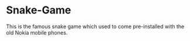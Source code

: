 # Snake-Game
This is the famous snake game which used to come pre-installed with the old Nokia mobile phones.

